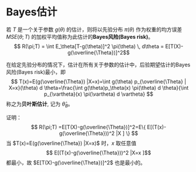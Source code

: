 # Bayes估计

若 $T$ 是一个关于参数 $g(\theta)$ 的估计，则将以先验分布 $\pi(\theta)$ 作为权重的均方误差 $MSE(\theta;T)$ 的加权平均值称为此估计的**Bayes风险(Bayes risk)**。
$$ R(\pi;T) = \int E_\theta[T-g(\theta)]^2 \pi(\theta) \, d\theta = E[T(X)-g(\overline{\Theta})]^2$$


在给定先验分布的情况下，估计在所有关于参数的估计中，后验期望估计的Bayes风险(Bayes risk)最小，即
$$ T(x)=E(g(\overline{\Theta}) |X=x)=\int g(\theta) p_{\overline{\Theta} | X=x}(\theta) d \theta=\frac{\int g(\theta)p_\theta(x) \pi(\theta) d \theta}{\int p_{\vartheta}(x) \pi(\vartheta) d \vartheta} $$
称之为**贝叶斯估计**, 记为 $\hat{\theta}_B$。

证明：
$$ R(\pi;T) =E[T(X)-g(\overline{\Theta})]^2=E\{ E[(T(x)-g(\overline{\Theta}))^2 |X ] \}  $$
当 $T(x)=E(g(\overline{\Theta}) |X=x)$ 时，$x$ 取任意值
$$ E[(T(x)-g(\overline{\Theta}))^2 |X=x ]$$
都最小，故 $E[T(X)-g(\overline{\Theta})]^2$ 也是最小的。

